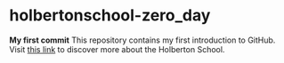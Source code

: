 # holbertonschool-zero_day
**My first commit**
This repository contains my first introduction to GitHub.
Visit [this link](https://holbertonschool.com "Holberton School") to discover more about the Holberton School.
